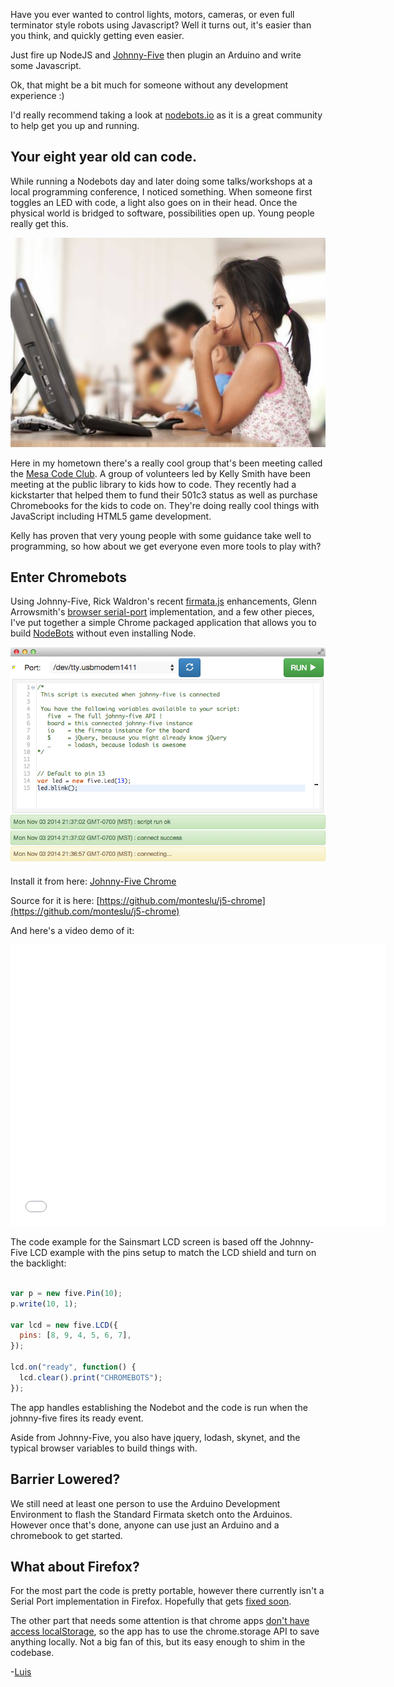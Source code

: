 Have you ever wanted to control lights, motors, cameras, or even full terminator style robots using Javascript? Well it turns out, it's easier than you think, and quickly getting even easier.

Just fire up NodeJS and [Johnny-Five](https://github.com/rwaldron/johnny-five) then plugin an Arduino and write some Javascript. 

Ok, that might be a bit much for someone without any development experience :)

I'd really recommend taking a look at [nodebots.io](http://nodebots.io) as it is a great community to help get you up and running.

## Your eight year old can code.

While running a Nodebots day and later doing some talks/workshops at a local programming conference, I noticed something. When someone first toggles an LED with code, a light also goes on in their head.  Once the physical world is bridged to software, possibilities open up.  Young people really get this.

![Mesa Code Club](images/mesacodeclub.jpg)

Here in my hometown there's a really cool group that's been meeting called the [Mesa Code Club](http://mesacodeclub.weebly.com/).  A group of volunteers led by Kelly Smith have been meeting at the public library to kids how to code.  They recently had a kickstarter that helped them to fund their 501c3 status as well as purchase Chromebooks for the kids to code on. They're doing really cool things with JavaScript including HTML5 game development.


Kelly has proven that very young people with some guidance take well to programming, so how about we get everyone even more tools to play with?

## Enter Chromebots

Using Johnny-Five, Rick Waldron's recent [firmata.js](https://github.com/jgautier/firmata) enhancements, Glenn Arrowsmith's [browser serial-port](https://github.com/garrows/browser-serialport) implementation, and a few other pieces, I've put together a simple Chrome packaged application that allows you to build [NodeBots](http://www.voodootikigod.com/nodebots-the-rise-of-js-robotics/) without even installing Node.

![Bean](images/j5chrome.png)

Install it from here: [Johnny-Five Chrome](https://chrome.google.com/webstore/detail/johnny-five-chrome/gjnfhdmcgnaiogffpdoiecllabiabdee)

Source for it is here: [https://github.com/monteslu/j5-chrome](https://github.com/monteslu/j5-chrome)

And here's a video demo of it:
<p><iframe width="600" height="450" src="//www.youtube.com/embed/XanPBK_RQEQ?rel=0" frameborder="0" allowfullscreen></iframe></p>

The code example for the Sainsmart LCD screen is based off the Johnny-Five LCD example with the pins setup to match the LCD shield and turn on the backlight:

```javascript

var p = new five.Pin(10);
p.write(10, 1);

var lcd = new five.LCD({
  pins: [8, 9, 4, 5, 6, 7],
});

lcd.on("ready", function() {
  lcd.clear().print("CHROMEBOTS");
});

```

The app handles establishing the Nodebot and the code is run when the johnny-five fires its ready event.

Aside from Johnny-Five, you also have jquery, lodash, skynet, and the typical browser variables to build things with.

## Barrier Lowered?

We still need at least one person to use the Arduino Development Environment to flash the Standard Firmata sketch onto the Arduinos.  However once that's done, anyone can use just an Arduino and a chromebook to get started. 

## What about Firefox?

For the most part the code is pretty portable, however there currently isn't a Serial Port implementation in Firefox.  Hopefully that gets [fixed soon](https://groups.google.com/forum/#!topic/mozilla.dev.webapi/wykkibp6BKo).

The other part that needs some attention is that chrome apps [don't have access localStorage](https://code.google.com/p/chromium/issues/detail?id=426206), so the app has to use the chrome.storage API to save anything locally.  Not a big fan of this, but its easy enough to shim in the codebase.




-[Luis](https://twitter.com/monteslu)
